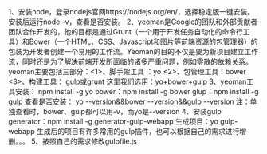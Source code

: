 1、安装node，登录nodejs官网https://nodejs.org/en/，选择稳定版一键安装。安装后运行node -v，查看是否安装。
2、yeoman是Google的团队和外部贡献者团队合作开发的，他的目标是通过Grunt（一个用于开发任务自动化的命令行工具）和Bower（一个HTML、CSS、Javascript和图片等前端资源的包管理器）的 
       包装为开发者创建一个易用的工作流。Yeoman的目的不仅是要为新项目建立工作流，同时还是为了解决前端开发所面临的诸多严重问题，例如零散的依赖关系。
      yeoman主要包括三部分：<1>、脚手架工具 ：yo
                                                 <2>、包管理工具：bower
                                                  <3>、构建工具： gulp或grunt
        这里我们选用：yo+bower+gulp
 3、yeoman工具安装：
npm install -g yo
bower：npm install -g bower
glup：npm install -g gulp
查看是否安装： yo --version&&bower --version&&gulp --version
注：单独查看时，bower、gulp都可以用-v，而yo是--version
4、安装gulp generator：npm install -g generator-gulp-webapp
                         生成项目：yo gulp-webapp  生成后的项目有许多常用的gulp插件，也可以根据自己的需求进行增删。。。
5、按照自己的需求修改gulpfile.js
